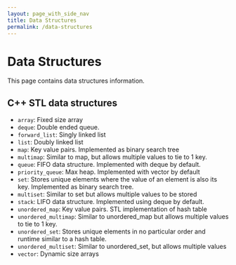 ```yaml
---
layout: page_with_side_nav
title: Data Structures
permalink: /data-structures
---
```


# Data Structures
This page contains data structures information. 

## C++ STL data structures
- `array`: Fixed size array
- `deque`: Double ended queue.
- `forward_list`: Singly linked list
- `list`: Doubly linked list
- `map`: Key value pairs. Implemented as binary search tree
- `multimap`: Similar to map, but allows multiple values to tie to 1 key. 
- `queue`: FIFO data structure. Implemented with deque by default.
- `priority_queue`: Max heap. Implemented with vector by default
- `set`: Stores unique elements where the value of an element is also its key. Implemented as binary search tree.
- `multiset`: Similar to set but allows multiple values to be stored
- `stack`: LIFO data structure. Implemented using deque by default.
- `unordered_map`: Key value pairs. STL implementation of hash table
- `unordered_multimap`: Similar to unordered_map but allows multiple values to tie to 1 key.
- `unordered_set`: Stores unique elements in no particular order and runtime similar to a hash table.
- `unordered_multiset`: Similar to unordered_set, but allows multiple values
- `vector`: Dynamic size arrays